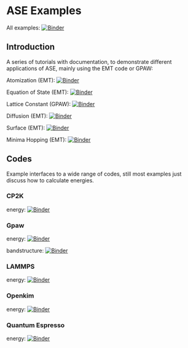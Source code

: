# ASE Examples
All examples: 
[![Binder](https://mybinder.org/badge_logo.svg)](https://mybinder.org/v2/gh/jan-janssen/ase-examples/master)

## Introduction
A series of tutorials with documentation, to demonstrate different applications of ASE, mainly using the EMT code or GPAW:

Atomization (EMT):
[![Binder](https://mybinder.org/badge_logo.svg)](https://mybinder.org/v2/gh/jan-janssen/ase-examples/master?filepath=01atomization.ipynb)

Equation of State (EMT): 
[![Binder](https://mybinder.org/badge_logo.svg)](https://mybinder.org/v2/gh/jan-janssen/ase-examples/master?filepath=02eos.ipynb)

Lattice Constant (GPAW):
[![Binder](https://mybinder.org/badge_logo.svg)](https://mybinder.org/v2/gh/jan-janssen/ase-examples/master?filepath=03lattice_constant.ipynb)

Diffusion (EMT):
[![Binder](https://mybinder.org/badge_logo.svg)](https://mybinder.org/v2/gh/jan-janssen/ase-examples/master?filepath=04diffusion.ipynb)

Surface (EMT):
[![Binder](https://mybinder.org/badge_logo.svg)](https://mybinder.org/v2/gh/jan-janssen/ase-examples/master?filepath=05surface.ipynb)

Minima Hopping (EMT):
[![Binder](https://mybinder.org/badge_logo.svg)](https://mybinder.org/v2/gh/jan-janssen/ase-examples/master?filepath=06minimahopping.ipynb)

## Codes
Example interfaces to a wide range of codes, still most examples just discuss how to calculate energies. 
### CP2K
energy: 
[![Binder](https://mybinder.org/badge_logo.svg)](https://mybinder.org/v2/gh/jan-janssen/ase-examples/master?filepath=20cp2k.ipynb)

### Gpaw
energy: 
[![Binder](https://mybinder.org/badge_logo.svg)](https://mybinder.org/v2/gh/jan-janssen/ase-examples/master?filepath=21gpawenergy.ipynb)

bandstructure: 
[![Binder](https://mybinder.org/badge_logo.svg)](https://mybinder.org/v2/gh/jan-janssen/ase-examples/master?filepath=22gpawbandstructure.ipynb)

### LAMMPS
energy:
[![Binder](https://mybinder.org/badge_logo.svg)](https://mybinder.org/v2/gh/jan-janssen/ase-examples/master?filepath=23lammps.ipynb)

### Openkim
energy:
[![Binder](https://mybinder.org/badge_logo.svg)](https://mybinder.org/v2/gh/jan-janssen/ase-examples/master?filepath=24openkim.ipynb)

### Quantum Espresso
energy:
[![Binder](https://mybinder.org/badge_logo.svg)](https://mybinder.org/v2/gh/jan-janssen/ase-examples/master?filepath=25quantumespresso.ipynb)
